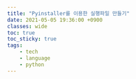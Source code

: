 ```yaml
---
title: "Pyinstaller를 이용한 실행파일 만들기"
date: 2021-05-05 19:36:00 +0900
classes: wide
toc: true
toc_sticky: true
tags:
    - tech
    - language
    - python
---
```


